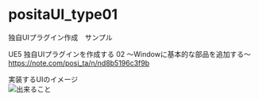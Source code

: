 # positaUI_type01
独自UIプラグイン作成　サンプル


UE5 独自UIプラグインを作成する 02 ～Windowに基本的な部品を追加する～  
https://note.com/posi_ta/n/nd8b5196c3f9b

実装するUIのイメージ  
![出来ること](https://assets.st-note.com/img/1641399383195-X2tcQglgax.png)  

